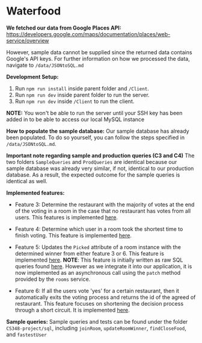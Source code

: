 # Waterfood

**We fetched our data from Google Places API:**
<https://developers.google.com/maps/documentation/places/web-service/overview>

However, sample data cannot be supplied since the returned data contains Google's API keys. For further information on how we processed the data, navigate to `/data/JSONtoSQL.md`

**Development Setup:**

1. Run `npm run install` inside parent folder and `/Client`.
2. Run `npm run dev` inside parent folder to run the server.
3. Run `npm run dev` inside `/Client` to run the client.

**NOTE:** You won't be able to run the server until your SSH key has been added in to be able to access our local MySQL instance

**How to populate the sample database:**
Our sample database has already been populated. To do so yourself, you can follow the steps specified in `/data/JSONtoSQL.md`.

**Important note regarding sample and production queries (C3 and C4)**
The two folders `SampleQueries` and `ProdQueries` are identical because our sample database was already very similar, if not, identical to our production database. As a result, the expected outcome for the sample queries is identical as well.  

**Implemented features:**

* Feature 3: Determine the restaurant with the majority of votes at the end of the voting in a room in the case that no restaurant has votes from all users. This features is implemented [here](./src/hooks/pick-winner-food.ts).

* Feature 4: Determine which user in a room took the shortest time to finish voting. This feature is implemented [here](./src/services/scoresheet/scoresheet.class.ts).

* Feature 5: Updates the `Picked` attribute of a room instance with the determined winner from either feature 3 or 6. This feature is implemented [here](./src/services/scoresheet/scoresheet.class.ts).
**NOTE**: This feature is initially written as raw SQL queries found [here](./sql/updateRoomWinner/updateRoomWinner.sql). However as we integrate it into our application, it is now implemented as an asynchronous call using the `patch` method provided by the `rooms` service.

* Feature 6: If all the users vote 'yes' for a certain restaurant, then it automatically exits the voting process and returns the id of the agreed of restaurant. This feature focuses on shortening the decision process through a short circuit. It is implemented [here](./src/services/scoresheet/scoresheet.class.ts).

**Sample queries:** Sample queries and tests can be found under the folder `CS348-project/sql`, including `joinRoom`, `updateRoomWinner`, `findCloseFood`, and `fastestUser`
